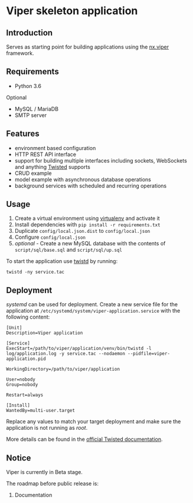 Viper skeleton application
=======================

Introduction
------------
Serves as starting point for building applications using the [nx.viper](https://github.com/Nixiware/viper) framework.


Requirements
------------
* Python 3.6

Optional

* MySQL / MariaDB
* SMTP server

Features
------------
* environment based configuration
* HTTP REST API interface
* support for building multiple interfaces including sockets, WebSockets and anything [Twisted](https://github.com/twisted/twisted) supports
* CRUD example
* model example with asynchronous database operations
* background services with scheduled and recurring operations

Usage
------------

1. Create a virtual environment using [virtualenv](https://virtualenv.pypa.io/en/stable/) and activate it
2. Install dependencies with ```pip install -r requirements.txt```
3. Duplicate ```config/local.json.dist``` to ```config/local.json```
4. Configure ```config/local.json```
5. *optional* - Create a new MySQL database with the contents of ```script/sql/base.sql``` and ```script/sql/up.sql```

To start the application use [twistd](https://twistedmatrix.com/documents/current/core/howto/basics.html) by running:

```
twistd -ny service.tac
```

Deployment
------------

*systemd* can be used for deployment. Create a new service file for the application at ```/etc/systemd/system/viper-application.service``` with the following content:

```
[Unit]
Description=Viper application

[Service]
ExecStart=/path/to/viper/application/venv/bin/twistd -l log/application.log -y service.tac --nodaemon --pidfile=viper-application.pid

WorkingDirectory=/path/to/viper/application

User=nobody
Group=nobody

Restart=always

[Install]
WantedBy=multi-user.target
```

Replace any values to match your target deployment and make sure the application is not running as *root*.



More details can be found in the [official Twisted documentation](https://twistedmatrix.com/documents/current/core/howto/systemd.html).

Notice
------------
Viper is currently in Beta stage.

The roadmap before public release is:

1. Documentation